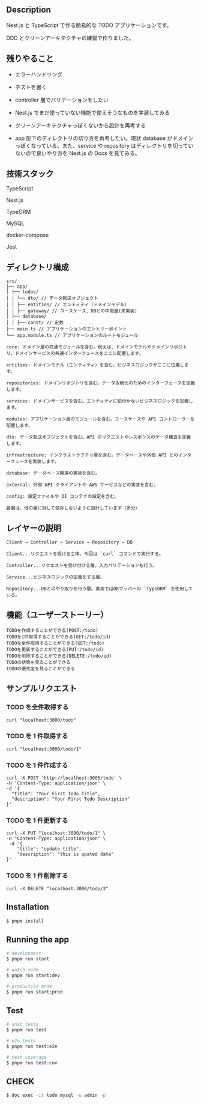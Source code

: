 ## Description

Nest.js と TypeScript で作る簡易的な TODO アプリケーションです。

DDD とクリーンアーキテクチャの練習で作りました。

## 残りやること

- エラーハンドリング

- テストを書く

- controller 層でバリデーションをしたい

- Nest.js でまだ使っていない機能で使えそうなものを実装してみる

- クリーンアーキテクチャっぽくないから設計を再考する

- app 配下のディレクトリの切り方を再考したい。現状 database がドメインっぽくなっている。また、service や repository はディレクトリを切っていないので良いやり方を Nest.js の Docs を見てみる。

## 技術スタック

TypeScript

Nest.js

TypeORM

MySQL

docker-compose

Jest

## ディレクトリ構成

```
src/
├── app/
│ ├── todos/
│ │ └── dto/ // データ転送オブジェクト
│ │ ├── entities/ // エンティティ（ドメインモデル）
│ │ ├── gateway/ // ユースケース、DBとの中間層(未実装)
│ ├── database/
│ │ ├── const/ // 定数
├── main.ts // アプリケーションのエントリーポイント
└── app.module.ts // アプリケーションのルートモジュール
```

```
core: ドメイン層の共通モジュールを含む。例えば、ドメインモデルやドメインリポジトリ、ドメインサービスの共通インターフェースをここに配置します。

entities: ドメインモデル（エンティティ）を含む。ビジネスロジックがここに位置します。

repositories: ドメインリポジトリを含む。データ永続化のためのインターフェースを定義します。

services: ドメインサービスを含む。エンティティに紐付かないビジネスロジックを定義します。

modules: アプリケーション層のモジュールを含む。ユースケースや API コントローラーを配置します。

dto: データ転送オブジェクトを含む。API のリクエストやレスポンスのデータ構造を定義します。

infrastructure: インフラストラクチャ層を含む。データベースや外部 API とのインターフェースを実装します。

database: データベース関連の実装を含む。

external: 外部 API クライアントや AWS サービスなどの実装を含む。

config: 設定ファイルや DI コンテナの設定を含む。

各層は、他の層に対して依存しないように設計しています（多分）
```

## レイヤーの説明

```
Client → Controller → Service → Repository → DB

Client...リクエストを投げる主体。今回は `curl` コマンドで実行する。

Controller...リクエストを受け付ける層。入力バリデーションも行う。

Service...ビジネスロジックの定義をする層。

Repository...DBとのやり取りを行う層。実装ではORマッパーの `TypeORM` を使用している。

```

## 機能（ユーザーストーリー）

```
TODOを作成することができる(POST:/todo)
TODOを1件取得することができる(GET:/todo/id)
TODOを全件取得することができる(GET:/todo)
TODOを更新することができる(PUT:/todo/id)
TODOを削除することができる(DELETE:/todo/id)
TODOの状態を見ることができる
TODOの優先度を見ることができる
```

## サンプルリクエスト

### TODO を全件取得する

```
curl "localhost:3000/todo"
```

### TODO を 1 件取得する

```
curl "localhost:3000/todo/1"
```

### TODO を 1 件作成する

```
curl -X POST 'http://localhost:3000/todo' \
-H 'Content-Type: application/json' \
-d '{
  "title": "Your First Todo Title",
  "description": "Your First Todo Description"
}'
```

### TODO を 1 件更新する

```
curl -X PUT "localhost:3000/todo/1" \
-H "Content-Type: application/json" \
 -d '{
    "title": "update title",
    "description": "this is upated data"
}'
```

### TODO を 1 件削除する

```
curl -X DELETE "localhost:3000/todo/3"
```

## Installation

```bash
$ pnpm install
```

## Running the app

```bash
# development
$ pnpm run start

# watch mode
$ pnpm run start:dev

# production mode
$ pnpm run start:prod
```

## Test

```bash
# unit tests
$ pnpm run test

# e2e tests
$ pnpm run test:e2e

# test coverage
$ pnpm run test:cov
```

## CHECK

```bash
$ doc exec -it todo mysql -u admin -p

```
